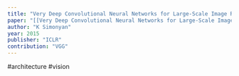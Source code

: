 ```yaml
---
title: "Very Deep Convolutional Neural Networks for Large-Scale Image Recognition"
paper: "[[Very Deep Convolutional Neural Networks for Large-Scale Image Recognition.pdf]]"
author: "K Simonyan"
year: 2015
publisher: "ICLR"
contribution: "VGG"
---
```

#architecture #vision 